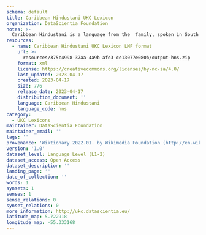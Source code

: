 ```yaml
---
schema: default
title: Caribbean Hindustani UKC Lexicon
organization: DataScientia Foundation
notes: >-
  Caribbean Hindustani is a language from the  family, spoken in South America. The UKC Lexicon of Caribbean Hindustani is represented as a lexico-semantic network. It consists of words, word senses, synsets, as well as sense-level and synset-level relationships.
resources:
  - name: Caribbean Hindustani UKC Lexicon LMF format
    url: >-
      resources/375c4998-37aa-4a9b-afe3-ce13077e080b/output-hns.zip
    format: xml
    license: https://creativecommons.org/licenses/by-nc-sa/4.0/
    last_updated: 2023-04-17
    created: 2023-04-17
    size: 776
    release_date: 2023-04-17
    distribution_document: ''
    language: Caribbean Hindustani
    language_code: hns
category:
  - UKC Lexicons
maintainer: DataScientia Foundation
maintainer_email: ''
tags: ''
provenance: 'Wiktionary 2022.01. by Wikimedia Foundation (http://en.wiktionary.org); Princeton WordNet 2.1 by Princeton University (https://wordnet.princeton.edu)'
version: '1.0'
dataset_level: Language Level (L1-2)
dataset_access: Open Access
dataset_description: ''
landing_page: ''
date_of_collection: ''
words: 1
synsets: 1
senses: 1
sense_relations: 0
synset_relations: 0
more_information: http://ukc.datascientia.eu/
latitude_map: 5.722918
longitude_map: -55.333168
---
```


